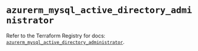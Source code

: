 # `azurerm_mysql_active_directory_administrator`

Refer to the Terraform Registry for docs: [`azurerm_mysql_active_directory_administrator`](https://registry.terraform.io/providers/hashicorp/azurerm/3.97.1/docs/resources/mysql_active_directory_administrator).
